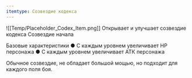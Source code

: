 ```yaml
---
itemtype: Созвездие кодекса
---
```

![[Temp/Placeholder_Codex_Item.png]]
Открывает и улучшает созвездие кодекса Созвездие начала

Базовые характеристики
● С каждым уровнем увеличивает HP персонажа
● С каждым уровнем увеличивает АТК персонажа

Обычное созвездие, не обладает большой мощью, но подходит для каждого поля боя.
